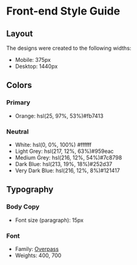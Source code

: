 # Front-end Style Guide

## Layout

The designs were created to the following widths:

- Mobile: 375px
- Desktop: 1440px

## Colors

### Primary

- Orange: hsl(25, 97%, 53%)#fb7413

### Neutral

- White: hsl(0, 0%, 100%) #ffffff
- Light Grey: hsl(217, 12%, 63%)#959eac
- Medium Grey: hsl(216, 12%, 54%)#7c8798
- Dark Blue: hsl(213, 19%, 18%)#252d37
- Very Dark Blue: hsl(216, 12%, 8%)#121417

## Typography

### Body Copy

- Font size (paragraph): 15px

### Font

- Family: [Overpass](https://fonts.google.com/specimen/Overpass)
- Weights: 400, 700
